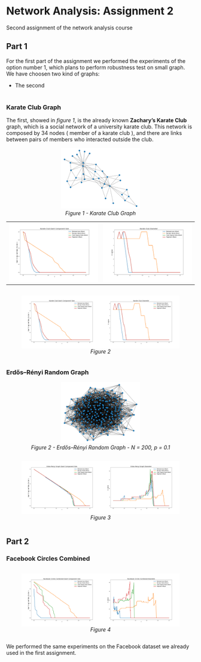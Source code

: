 # Network Analysis: Assignment 2

Second assignment of the network analysis course

## Part 1

For the first part of the assignment we performed the experiments of the option number 1, which plans to perform robustness test on small graph. </br>
We have choosen two kind of graphs:

-  The second
</br></br>




### Karate Club Graph
The first, showed in *figure 1*, is the already known **Zachary’s Karate Club** graph, which is a social network of a university karate club. This network is composed by 34 nodes ( member of a karate club ), and there are links between pairs of members who interacted outside the club.

<figure align=center>
    <img src="./images/graph1.png" width="50%" height="50%">
    <figcaption> <i> Figure 1 - Karate Club Graph </i> </figcaption>
  
</figure>


<table><tr>
<td> <img src="./images/Karate%20Club_giant_component_size.png"> </td>
<td> <img src="./images/Karate%20Club_diameter.png" /> </td>
</tr></table>



<figure style="display:inline-block">
    <img align= left src="./images/Karate%20Club_giant_component_size.png" width="50%" height="50%">
    <img align= right src="./images/Karate%20Club_diameter.png" width="50%" height="50%">
    <figcaption style="text-align:center"> <i> Figure 2</i> </figcaption>
</figure>


###  Erdős–Rényi Random Graph


<figure align=center>
    <img src="./images/graph2.png" width="50%" height="50%">
    <figcaption> <i> Figure 2 - Erdős–Rényi Random Graph - N = 200, p = 0.1 </i> </figcaption>
</figure>



<figure style="display:inline-block">
    <img align= left src="./images/Erdos%20Renyi%20Graph_giant_component_size.png" width="50%" height="50%">
    <img align= right src="./images/Erdos%20Renyi%20Graph_diameter.png" width="50%" height="50%">
    <figcaption style="text-align:center"> <i> Figure 3</i> </figcaption>
</figure>



## Part 2

### Facebook Circles Combined



<figure style="display:inline-block">
    <img align= left src="./images/Facebook%20Circles%20Combined_giant_component_size.png" width="50%" height="50%">
    <img align= right src="./images/Facebook%20Circles%20Combined_diameter.png" width="50%" height="50%">
    <figcaption style="text-align:center"> <i> Figure 4</i> </figcaption>
</figure>



We performed the same experiments on the Facebook dataset we already used in the first assignment.